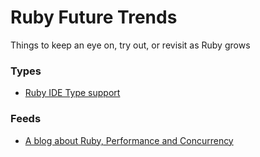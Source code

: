 # Ruby Future Trends 

Things to keep an eye on, try out, or revisit as Ruby grows

### Types

* [Ruby IDE Type support](https://bignerdranch.com/blog/live-ruby-type-checking-with-typeprof-ide/)


### Feeds

* [A blog about Ruby, Performance and Concurrency](https://eregon.me/blog/)